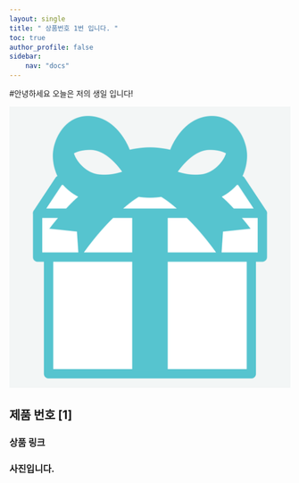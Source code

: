 ```yaml
---
layout: single
title: " 상품번호 1번 입니다. "
toc: true
author_profile: false
sidebar:
    nav: "docs"
---
```


#안녕하세요 오늘은 저의 생일 입니다!

![mint5](../images/2024-03-18-first/mint5.png)

## 제품 번호 [1]



### 상품 링크

### 사진입니다.

